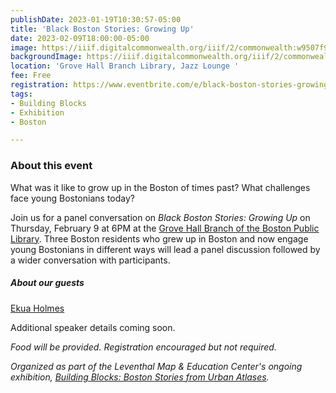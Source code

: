 ```yaml
---
publishDate: 2023-01-19T10:30:57-05:00
title: 'Black Boston Stories: Growing Up'
date: 2023-02-09T18:00:00-05:00
image: https://iiif.digitalcommonwealth.org/iiif/2/commonwealth:w9507f96r/2867,5535,3362,1262/full/0/default.jpg
backgroundImage: https://iiif.digitalcommonwealth.org/iiif/2/commonwealth:w9507f96r/2867,5535,3362,1262/full/0/default.jpg
location: 'Grove Hall Branch Library, Jazz Lounge '
fee: Free
registration: https://www.eventbrite.com/e/black-boston-stories-growing-up-tickets-518990944887
tags:
- Building Blocks
- Exhibition
- Boston

---
```

### About this event

What was it like to grow up in the Boston of times past? What challenges face young Bostonians today?

Join us for a panel conversation on _Black Boston Stories: Growing Up_ on Thursday, February 9 at 6PM at the [Grove Hall Branch of the Boston Public Library](https://www.bpl.org/locations/grove-hall/). Three Boston residents who grew up in Boston and now engage young Bostonians in different ways will lead a panel discussion followed by a wider conversation with participants.

##### About our guests

[Ekua Holmes](https://www.ekuaholmes.com/about)

Additional speaker details coming soon.

_Food will be provided. Registration encouraged but not required._

_Organized as part of the Leventhal Map & Education Center's ongoing exhibition,_ [_Building Blocks: Boston Stories from Urban Atlases_](https://www.leventhalmap.org/about/press-releases/new-exhibition-building-blocks-boston-stories-from-urban-atlases-opens-at-leventhal-map-education-center-january-13-2023-1/)_._